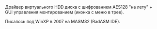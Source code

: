Драйвер виртуального HDD диска с шифрованием AES128 "на лету" + GUI управления монтированием (иконка с меню в трее).

Писалось под WinXP в 2007 на MASM32 (RadASM IDE).
